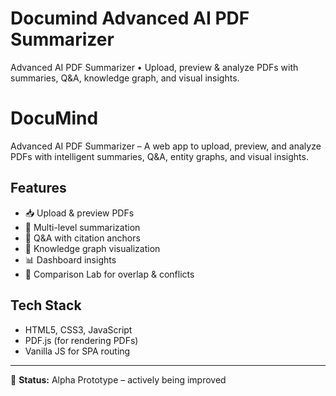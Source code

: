 # Documind Advanced AI PDF Summarizer
Advanced AI PDF Summarizer • Upload, preview &amp; analyze PDFs with summaries, Q&amp;A, knowledge graph, and visual insights.
# DocuMind  
Advanced AI PDF Summarizer – A web app to upload, preview, and analyze PDFs with intelligent summaries, Q&A, entity graphs, and visual insights.

## Features
- 📥 Upload & preview PDFs  
- 📄 Multi-level summarization  
- 🤖 Q&A with citation anchors  
- 🧠 Knowledge graph visualization  
- 📊 Dashboard insights  
- 🧪 Comparison Lab for overlap & conflicts  

## Tech Stack
- HTML5, CSS3, JavaScript  
- PDF.js (for rendering PDFs)  
- Vanilla JS for SPA routing  

---
🚧 **Status:** Alpha Prototype – actively being improved
